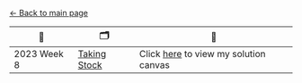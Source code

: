[← Back to main page](https://github.com/meerens/preppin-data/blob/main/README.md)


| 📆          | 🗂️                                                                                    | 🧠                                                                                             |
| ----------- | -------------------------------------------------------------------------------------- | ---------------------------------------------------------------------------------------------- |
| 2023 Week 8 | [Taking Stock](https://preppindata.blogspot.com/2023/02/2023-week-8-taking-stock.html) | Click [here](https://count.co/report/QaHHzaFd5ME?frame=vVEIw4gDoJm) to view my solution canvas |

